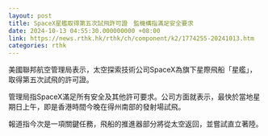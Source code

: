 ```yaml
---
layout: post
title: SpaceX星艦取得第五次試飛許可證　監機構指滿足安全要求
date: 2024-10-13 04:55:30.000000000 +08:00
link: https://news.rthk.hk/rthk/ch/component/k2/1774255-20241013.htm
categories: rthk
---
```


美國聯邦航空管理局表示，太空探索技術公司SpaceX為旗下星際飛船「星艦」，取得第五次試飛的許可證。

管理局指SpaceX滿足所有安全及其他許可要求。公司方面就表示，最快於當地星期日上午，即是香港時間今晚在得州南部的發射場試飛。

報道指今次是一項關鍵任務，飛船的推進器部分將從太空返回，並嘗試直立著陸。
